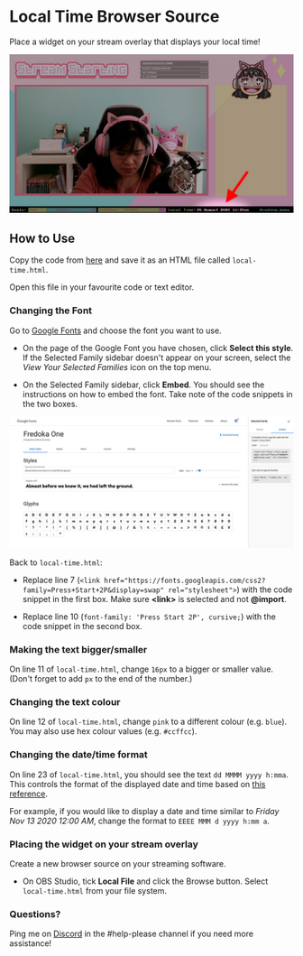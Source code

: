 # Local Time Browser Source

Place a widget on your stream overlay that displays your local time!

![How the Local Time widget looks on my stream overlay](images/overlay.jpg)

## How to Use

Copy the code from [here](https://raw.githubusercontent.com/cdmama/obs-sources/master/local-time/sample.html) and save it as an HTML file called `local-time.html`.

Open this file in your favourite code or text editor.

### Changing the Font

Go to [Google Fonts](https://fonts.google.com) and choose the font you want to use.

* On the page of the Google Font you have chosen, click **Select this style**.  If the Selected Family sidebar doesn't appear on your screen, select the *View Your Selected Families* icon on the top menu.

* On the Selected Family sidebar, click **Embed**. You should see the instructions on how to embed the font. Take note of the code snippets in the two boxes.

![How to embed a Google Font](images/embed.jpg)

Back to `local-time.html`:

* Replace line 7 (`<link href="https://fonts.googleapis.com/css2?family=Press+Start+2P&display=swap" rel="stylesheet">`) with the code snippet in the first box. Make sure **\<link\>** is selected and not **@import**.

* Replace line 10 (`font-family: 'Press Start 2P', cursive;`) with the code snippet in the second box.

### Making the text bigger/smaller

On line 11 of `local-time.html`, change `16px` to a bigger or smaller value. (Don't forget to add `px` to the end of the number.)

### Changing the text colour

On line 12 of `local-time.html`, change `pink` to a different colour (e.g. `blue`). You may also use hex colour values (e.g. `#ccffcc`).

### Changing the date/time format

On line 23 of `local-time.html`, you should see the text `dd MMMM yyyy h:mma`. This controls the format of the displayed date and time based on [this reference](https://moment.github.io/luxon/docs/manual/formatting#table-of-tokens).

For example, if you would like to display a date and time similar to *Friday Nov 13 2020 12:00 AM*, change the format to `EEEE MMM d yyyy h:mm a`.

### Placing the widget on your stream overlay

Create a new browser source on your streaming software. 

* On OBS Studio, tick **Local File** and click the Browse button. Select `local-time.html` from your file system.

### Questions?

Ping me on [Discord](https://discord.gg/a9sJHUu) in the #help-please channel if you need more assistance! 